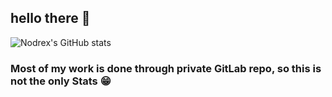 ## hello there 👋

![Nodrex's GitHub stats](https://github-readme-stats.vercel.app/api?username=Nodrex&show_icons=true&theme=radical)

### Most of my work is done through private GitLab repo, so this is not the only Stats 😁
